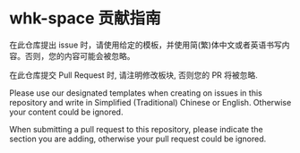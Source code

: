 # whk-space 贡献指南

在此仓库提出 issue 时，请使用给定的模板，并使用简(繁)体中文或者英语书写内容。否则，您的内容可能会被忽略。

在此仓库提交 Pull Request 时, 请注明修改板块, 否则您的 PR 将被忽略.

Please use our designated templates when creating on issues in this repository and write in Simplified (Traditional) Chinese or English.
Otherwise your content could be ignored.

When submitting a pull request to this repository, please indicate the section you are adding, otherwise your pull request could be ignored.
